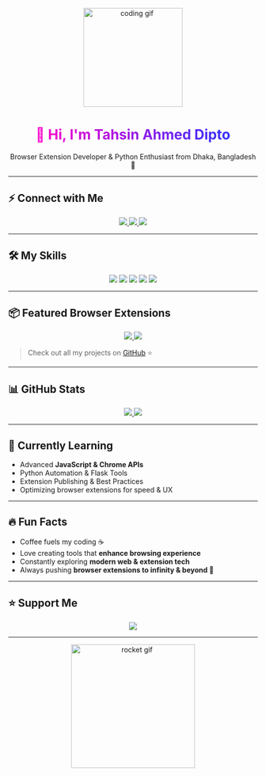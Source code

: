 <p align="center">
  <img src="https://media.giphy.com/media/3o7TKtnuHOHHUjR38Y/giphy.gif" width="200" alt="coding gif"/>
</p>

<h1 align="center">
  <span style="background: linear-gradient(90deg, #ff00cc, #3333ff); -webkit-background-clip: text; color: transparent;">
  👋 Hi, I'm Tahsin Ahmed Dipto
  </span>
</h1>

<p align="center">
  Browser Extension Developer & Python Enthusiast from Dhaka, Bangladesh 🚀
</p>

---

## ⚡ Connect with Me

<p align="center">
  <a href="https://github.com/di9t0">
    <img src="https://img.shields.io/badge/GitHub-181717?style=for-the-badge&logo=github&logoColor=white"/>
  <a href="https://facebook.com/diptoiguess">
    <img src="https://img.shields.io/badge/Facebook-1877F2?style=for-the-badge&logo=facebook&logoColor=white"/>
  <a href="https://instagram.com/diptoriot">
    <img src="https://img.shields.io/badge/Instagram-E4405F?style=for-the-badge&logo=instagram&logoColor=white"/>
  </a>
</p>

---

## 🛠 My Skills

<p align="center">
  <img src="https://img.shields.io/badge/HTML5-E34F26?style=for-the-badge&logo=html5&logoColor=white" />
  <img src="https://img.shields.io/badge/CSS3-2965F1?style=for-the-badge&logo=css3&logoColor=white" />
  <img src="https://img.shields.io/badge/JavaScript-F7DF1E?style=for-the-badge&logo=javascript&logoColor=black" />
  <img src="https://img.shields.io/badge/Flask-000000?style=for-the-badge&logo=flask&logoColor=white" />
  <img src="https://img.shields.io/badge/Python-3776AB?style=for-the-badge&logo=python&logoColor=white" />
</p>

---

## 📦 Featured Browser Extensions

<p align="center">
  <a href="https://github.com/di9t0/Facebook-Messenger-Chat-Pin-Extension" title="Messenger Pin Extension">
    <img src="https://img.shields.io/badge/Messenger%20Pin-FF6F61?style=for-the-badge&logo=messenger&logoColor=white" />
  </a>
  <a href="https://github.com/di9t0/Facebook-Reels-Blocker" title="Reels Blocker">
    <img src="https://img.shields.io/badge/Reels%20Blocker-1DB954?style=for-the-badge&logo=facebook&logoColor=white" />
  </a>
</p>

> Check out all my projects on [GitHub](https://github.com/di9t0) ⭐  

---

## 📊 GitHub Stats

<p align="center">
  <a href="https://github.com/di9t0">
    <img src="https://github-readme-stats.vercel.app/api?username=di9t0&show_icons=true&theme=radical&count_private=true" />
  </a>
  <a href="https://github.com/di9t0">
    <img src="https://github-readme-stats.vercel.app/api/top-langs/?username=di9t0&layout=compact&theme=radical" />
  </a>
</p>

---

## 🌱 Currently Learning

- Advanced **JavaScript & Chrome APIs**  
- Python Automation & Flask Tools  
- Extension Publishing & Best Practices  
- Optimizing browser extensions for speed & UX  

---

## 🔥 Fun Facts

- Coffee fuels my coding ☕  
- Love creating tools that **enhance browsing experience**  
- Constantly exploring **modern web & extension tech**  
- Always pushing **browser extensions to infinity & beyond 🚀**  

---

## ⭐ Support Me

<p align="center">
  <a href="https://github.com/di9t0">
    <img src="https://img.shields.io/github/stars/di9t0?style=social"/>
  </a>
</p>

---

<p align="center">
  <img src="https://media.giphy.com/media/l0MYt5jPR6QX5pnqM/giphy.gif" width="250" alt="rocket gif"/>
</p>
